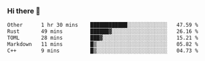 ### Hi there 👋

<!--
**WShiBin/WShiBin** is a ✨ _special_ ✨ repository because its `README.md` (this file) appears on your GitHub profile.

Here are some ideas to get you started:

- 🔭 I’m currently working on ...
- 🌱 I’m currently learning ...
- 👯 I’m looking to collaborate on ...
- 🤔 I’m looking for help with ...
- 💬 Ask me about ...
- 📫 How to reach me: ...
- 😄 Pronouns: ...
- ⚡ Fun fact: ...
-->

<!--START_SECTION:waka-->

```txt
Other      1 hr 30 mins    ████████████░░░░░░░░░░░░░   47.59 %
Rust       49 mins         ██████▓░░░░░░░░░░░░░░░░░░   26.16 %
TOML       28 mins         ███▓░░░░░░░░░░░░░░░░░░░░░   15.21 %
Markdown   11 mins         █▒░░░░░░░░░░░░░░░░░░░░░░░   05.82 %
C++        9 mins          █▒░░░░░░░░░░░░░░░░░░░░░░░   04.73 %
```

<!--END_SECTION:waka-->
